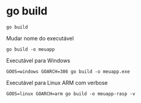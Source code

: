 # go build

`go build`

Mudar nome do executável

`go build -o meuapp`

Executável para Windows

`GOOS=windows GOARCH=386 go build -o meuapp.exe`

Executável para Linux ARM com verbose

`GOOS=linux GOARCH=arm go build -o meuapp-rasp -v`
